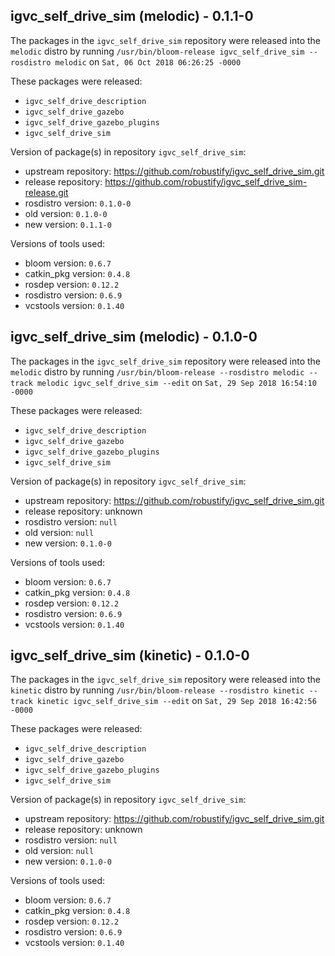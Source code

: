## igvc_self_drive_sim (melodic) - 0.1.1-0

The packages in the `igvc_self_drive_sim` repository were released into the `melodic` distro by running `/usr/bin/bloom-release igvc_self_drive_sim --rosdistro melodic` on `Sat, 06 Oct 2018 06:26:25 -0000`

These packages were released:
- `igvc_self_drive_description`
- `igvc_self_drive_gazebo`
- `igvc_self_drive_gazebo_plugins`
- `igvc_self_drive_sim`

Version of package(s) in repository `igvc_self_drive_sim`:

- upstream repository: https://github.com/robustify/igvc_self_drive_sim.git
- release repository: https://github.com/robustify/igvc_self_drive_sim-release.git
- rosdistro version: `0.1.0-0`
- old version: `0.1.0-0`
- new version: `0.1.1-0`

Versions of tools used:

- bloom version: `0.6.7`
- catkin_pkg version: `0.4.8`
- rosdep version: `0.12.2`
- rosdistro version: `0.6.9`
- vcstools version: `0.1.40`


## igvc_self_drive_sim (melodic) - 0.1.0-0

The packages in the `igvc_self_drive_sim` repository were released into the `melodic` distro by running `/usr/bin/bloom-release --rosdistro melodic --track melodic igvc_self_drive_sim --edit` on `Sat, 29 Sep 2018 16:54:10 -0000`

These packages were released:
- `igvc_self_drive_description`
- `igvc_self_drive_gazebo`
- `igvc_self_drive_gazebo_plugins`
- `igvc_self_drive_sim`

Version of package(s) in repository `igvc_self_drive_sim`:

- upstream repository: https://github.com/robustify/igvc_self_drive_sim.git
- release repository: unknown
- rosdistro version: `null`
- old version: `null`
- new version: `0.1.0-0`

Versions of tools used:

- bloom version: `0.6.7`
- catkin_pkg version: `0.4.8`
- rosdep version: `0.12.2`
- rosdistro version: `0.6.9`
- vcstools version: `0.1.40`


## igvc_self_drive_sim (kinetic) - 0.1.0-0

The packages in the `igvc_self_drive_sim` repository were released into the `kinetic` distro by running `/usr/bin/bloom-release --rosdistro kinetic --track kinetic igvc_self_drive_sim --edit` on `Sat, 29 Sep 2018 16:42:56 -0000`

These packages were released:
- `igvc_self_drive_description`
- `igvc_self_drive_gazebo`
- `igvc_self_drive_gazebo_plugins`
- `igvc_self_drive_sim`

Version of package(s) in repository `igvc_self_drive_sim`:

- upstream repository: https://github.com/robustify/igvc_self_drive_sim.git
- release repository: unknown
- rosdistro version: `null`
- old version: `null`
- new version: `0.1.0-0`

Versions of tools used:

- bloom version: `0.6.7`
- catkin_pkg version: `0.4.8`
- rosdep version: `0.12.2`
- rosdistro version: `0.6.9`
- vcstools version: `0.1.40`


